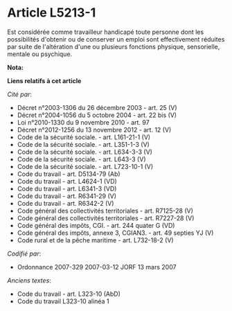 # Article L5213-1

Est considérée comme travailleur handicapé toute personne dont les possibilités d'obtenir ou de conserver un emploi sont
effectivement réduites par suite de l'altération d'une ou plusieurs fonctions physique, sensorielle, mentale ou psychique.

**Nota:**



**Liens relatifs à cet article**

_Cité par_:

  - Décret n°2003-1306 du 26 décembre 2003 - art. 25 (V)
  - Décret n°2004-1056 du 5 octobre 2004 - art. 22 bis (V)
  - Loi n°2010-1330 du 9 novembre 2010 - art. 97
  - Décret n°2012-1256 du 13 novembre 2012 - art. 12 (V)
  - Code de la sécurité sociale. - art. L161-21-1 (V)
  - Code de la sécurité sociale. - art. L351-1-3 (V)
  - Code de la sécurité sociale. - art. L634-3-3 (V)
  - Code de la sécurité sociale. - art. L643-3 (V)
  - Code de la sécurité sociale. - art. L723-10-1 (V)
  - Code du travail - art. D5134-79 (Ab)
  - Code du travail - art. L4624-1 (VD)
  - Code du travail - art. L6341-3 (VD)
  - Code du travail - art. R6341-29 (V)
  - Code du travail - art. R6342-2 (V)
  - Code général des collectivités territoriales - art. R7125-28 (V)
  - Code général des collectivités territoriales - art. R7227-28 (V)
  - Code général des impôts, CGI. - art. 244 quater G (VD)
  - Code général des impôts, annexe 3, CGIAN3. - art. 49 septies YJ (V)
  - Code rural et de la pêche maritime - art. L732-18-2 (V)

_Codifié par_:

  - Ordonnance 2007-329 2007-03-12 JORF 13 mars 2007

_Anciens textes_:

  - Code du travail - art. L323-10 (AbD)
  - Code du travail L323-10 alinéa 1
